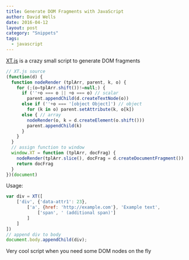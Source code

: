 ```yaml
---
title: Generate DOM Fragments with JavaScript
author: David Wells
date: 2016-04-12
layout: post
category: "Snippets"
tags:
  - javascript
---
```


[XT.js](https://gist.github.com/plugnburn/07c383da5f151a54d0b2) is a crazy small script to generate DOM fragments

```js
// XT.js source
(function(d) {
  function nodeRender (tplArr, parent, k, o) {
    for (;(o=tplArr.shift())!=null;) {
      if (''+o === o || +o === o) // scalar
        parent.appendChild(d.createTextNode(o))
      else if (''+o === '[object Object]') // object
        for (k in o) parent.setAttribute(k, o[k])
      else { // array
        nodeRender(o, k = d.createElement(o.shift()))
        parent.appendChild(k)
      }
    }
  }
  // assign function to window
  window.XT = function (tplArr, docFrag) {
    nodeRender(tplArr.slice(), docFrag = d.createDocumentFragment())
    return docFrag
  }
})(document)
```

Usage:

```js
var div = XT([
    ['div', {'data-attr1': 23},
        ['a', {href: 'http://example.com'}, 'Example text',
            ['span', ' (additional span)']
        ]
    ]
])
// append div to body
document.body.appendChild(div);
```

Very cool script when you need some DOM nodes on the fly
